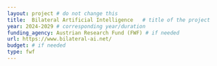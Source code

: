 ```yaml
---
layout: project # do not change this
title: 	Bilateral Artificial Intelligence	# title of the project
year: 2024-2029	# corresponding year/duration
funding_agency: Austrian Research Fund (FWF) # if needed
url: https://www.bilateral-ai.net/
budget: # if needed
type: fwf
---
```

